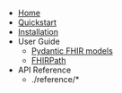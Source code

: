   - [Home](index.md)
  - [Quickstart](quickstart.md)
  - [Installation](installation.md)
  - User Guide
    - [Pydantic FHIR models](user-guide/fhir-resources.md)
    - [FHIRPath](user-guide/fhirpath.md)
  - API Reference
    -  ./reference/*